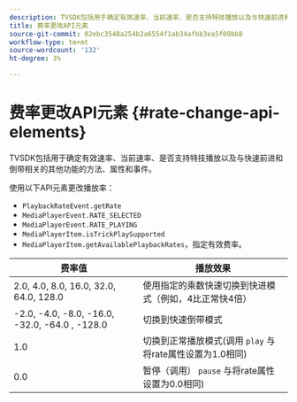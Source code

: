 ```yaml
---
description: TVSDK包括用于确定有效速率、当前速率、是否支持特技播放以及与快速前进和倒带相关的其他功能的方法、属性和事件。
title: 费率更改API元素
source-git-commit: 02ebc3548a254b2a6554f1ab34afbb3ea5f09bb8
workflow-type: tm+mt
source-wordcount: '132'
ht-degree: 3%

---
```


# 费率更改API元素 {#rate-change-api-elements}

TVSDK包括用于确定有效速率、当前速率、是否支持特技播放以及与快速前进和倒带相关的其他功能的方法、属性和事件。

<!--<a id="section_E5D37C71323947E2AED8B866D9835E31"></a>-->

使用以下API元素更改播放率：

* `PlaybackRateEvent.getRate`
* `MediaPlayerEvent.RATE_SELECTED`
* `MediaPlayerEvent.RATE_PLAYING`
* `MediaPlayerItem.isTrickPlaySupported`
* `MediaPlayerItem.getAvailablePlaybackRates`，指定有效费率。

| 费率值 | 播放效果 |
|---|---|
| 2.0, 4.0, 8.0, 16.0, 32.0, 64.0, 128.0 | 使用指定的乘数快速切换到快进模式（例如，4比正常快4倍） |
| -2.0, -4.0, -8.0, -16.0, -32.0, -64.0 , -128.0 | 切换到快速倒带模式 |
| 1.0 | 切换到正常播放模式(调用 `play` 与将rate属性设置为1.0相同) |
| 0.0 | 暂停（调用） `pause` 与将rate属性设置为0.0相同) |
